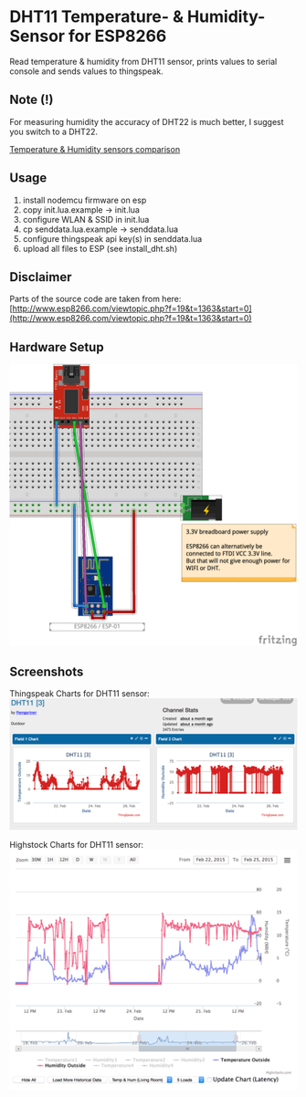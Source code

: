 DHT11 Temperature- & Humidity-Sensor for ESP8266
================================================

Read temperature & humidity from DHT11 sensor,
prints values to serial console and sends values to thingspeak.

Note (!)
--------
For measuring humidity the accuracy of DHT22 is much better, I suggest you switch to a DHT22.

[Temperature & Humidity sensors comparison](http://playground.boxtec.ch/doku.php/sensors/temp-hum_sensors_compared#luftfeuchte)

Usage
-----
1. install nodemcu firmware on esp
1. copy init.lua.example -> init.lua
1. configure WLAN & SSID in init.lua
1. cp senddata.lua.example -> senddata.lua
1. configure thingspeak api key(s) in senddata.lua
1. upload all files to ESP (see install_dht.sh)

Disclaimer
----------
Parts of the source code are taken from here:
[http://www.esp8266.com/viewtopic.php?f=19&t=1363&start=0](http://www.esp8266.com/viewtopic.php?f=19&t=1363&start=0)

Hardware Setup
--------------
![Circuit DHT11, ESP-01](../circuit/esp01_ftdi_Steckplatine_crop.png)

Screenshots
-----------

Thingspeak Charts for DHT11 sensor: 
![Thingspeak Charts](ThingspeakDHT11Chart.png)

Highstock Charts for DHT11 sensor: 
![Highstock Charts](HighstockDHT11Chart.png)